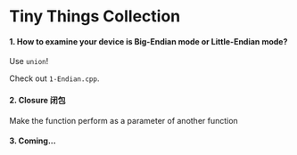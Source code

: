 # Tiny Things Collection

#### 1. How to examine your device is Big-Endian mode or Little-Endian mode?

Use `union`! 

Check out `1-Endian.cpp`.

#### 2. Closure 闭包

Make the function perform as a parameter of another function

#### 3. Coming...
